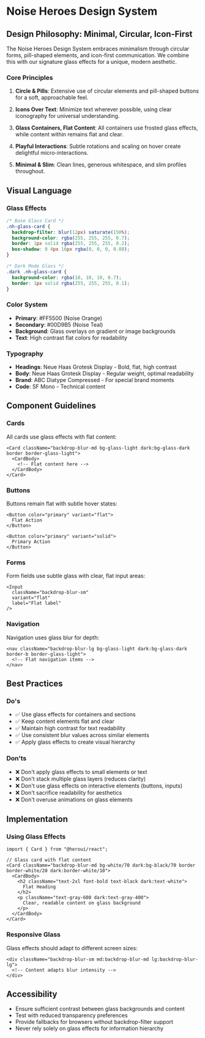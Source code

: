 # Noise Heroes Design System

## Design Philosophy: Minimal, Circular, Icon-First

The Noise Heroes Design System embraces minimalism through circular forms, pill-shaped elements, and icon-first communication. We combine this with our signature glass effects for a unique, modern aesthetic.

### Core Principles

1. **Circle & Pills**: Extensive use of circular elements and pill-shaped buttons for a soft, approachable feel.

2. **Icons Over Text**: Minimize text wherever possible, using clear iconography for universal understanding.

3. **Glass Containers, Flat Content**: All containers use frosted glass effects, while content within remains flat and clear.

4. **Playful Interactions**: Subtle rotations and scaling on hover create delightful micro-interactions.

5. **Minimal & Slim**: Clean lines, generous whitespace, and slim profiles throughout.

## Visual Language

### Glass Effects

```css
/* Base Glass Card */
.nh-glass-card {
  backdrop-filter: blur(12px) saturate(150%);
  background-color: rgba(255, 255, 255, 0.7);
  border: 1px solid rgba(255, 255, 255, 0.2);
  box-shadow: 0 4px 16px rgba(0, 0, 0, 0.08);
}

/* Dark Mode Glass */
.dark .nh-glass-card {
  background-color: rgba(10, 10, 10, 0.7);
  border: 1px solid rgba(255, 255, 255, 0.1);
}
```

### Color System

- **Primary**: #FF5500 (Noise Orange)
- **Secondary**: #00D9B5 (Noise Teal)
- **Background**: Glass overlays on gradient or image backgrounds
- **Text**: High contrast flat colors for readability

### Typography

- **Headings**: Neue Haas Grotesk Display - Bold, flat, high contrast
- **Body**: Neue Haas Grotesk Display - Regular weight, optimal readability
- **Brand**: ABC Diatype Compressed - For special brand moments
- **Code**: SF Mono - Technical content

## Component Guidelines

### Cards

All cards use glass effects with flat content:

```tsx
<Card className="backdrop-blur-md bg-glass-light dark:bg-glass-dark border border-glass-light">
  <CardBody>
    <!-- Flat content here -->
  </CardBody>
</Card>
```

### Buttons

Buttons remain flat with subtle hover states:

```tsx
<Button color="primary" variant="flat">
  Flat Action
</Button>

<Button color="primary" variant="solid">
  Primary Action
</Button>
```

### Forms

Form fields use subtle glass with clear, flat input areas:

```tsx
<Input 
  className="backdrop-blur-sm"
  variant="flat"
  label="Flat label"
/>
```

### Navigation

Navigation uses glass blur for depth:

```tsx
<nav className="backdrop-blur-lg bg-glass-light dark:bg-glass-dark border-b border-glass-light">
  <!-- Flat navigation items -->
</nav>
```

## Best Practices

### Do's

- ✅ Use glass effects for containers and sections
- ✅ Keep content elements flat and clear
- ✅ Maintain high contrast for text readability
- ✅ Use consistent blur values across similar elements
- ✅ Apply glass effects to create visual hierarchy

### Don'ts

- ❌ Don't apply glass effects to small elements or text
- ❌ Don't stack multiple glass layers (reduces clarity)
- ❌ Don't use glass effects on interactive elements (buttons, inputs)
- ❌ Don't sacrifice readability for aesthetics
- ❌ Don't overuse animations on glass elements

## Implementation

### Using Glass Effects

```tsx
import { Card } from "@heroui/react";

// Glass card with flat content
<Card className="backdrop-blur-md bg-white/70 dark:bg-black/70 border border-white/20 dark:border-white/10">
  <CardBody>
    <h2 className="text-2xl font-bold text-black dark:text-white">
      Flat Heading
    </h2>
    <p className="text-gray-600 dark:text-gray-400">
      Clear, readable content on glass background
    </p>
  </CardBody>
</Card>
```

### Responsive Glass

Glass effects should adapt to different screen sizes:

```tsx
<div className="backdrop-blur-sm md:backdrop-blur-md lg:backdrop-blur-lg">
  <!-- Content adapts blur intensity -->
</div>
```

## Accessibility

- Ensure sufficient contrast between glass backgrounds and content
- Test with reduced transparency preferences
- Provide fallbacks for browsers without backdrop-filter support
- Never rely solely on glass effects for information hierarchy